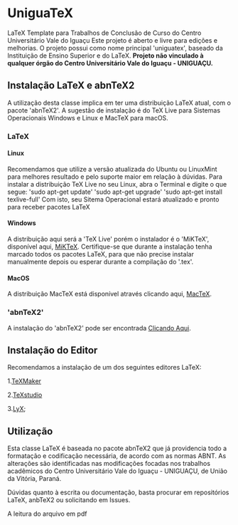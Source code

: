 # UniguaTeX
LaTeX Template para Trabalhos de Conclusão de Curso do Centro Universitário Vale do Iguaçu
Este projeto é aberto e livre para edições e melhorias.
O projeto possui como nome principal 'uniguatex', baseado da Instituição de Ensino Superior e do LaTeX.
**Projeto não vinculado à qualquer órgão do Centro Universitário Vale do Iguaçu - UNIGUAÇU.**

## Instalação LaTeX e abnTeX2
A utilização desta classe implica em ter uma distribuição LaTeX atual, com o pacote 'abnTeX2'. A sugestão de instalação é do TeX Live para Sistemas Operacionais Windows e Linux e MacTeX para macOS.

### LaTeX

#### Linux
Recomendamos que utilize a versão atualizada do Ubuntu ou LinuxMint para melhores resultado e pelo suporte maior em relação à dúvidas.
Para instalar a distribuição TeX Live no seu Linux, abra o Terminal e digite o que segue:
'sudo apt-get update'
'sudo apt-get upgrade'
'sudo apt-get install texlive-full'
Com isto, seu Sitema Operacional estará atualizado e pronto para receber pacotes LaTeX

#### Windows
A distribuição aqui será a 'TeX Live' porém o instalador é o 'MiKTeX', disponível aqui, [MiKTeX](https://miktex.org/download).
Certifique-se que durante a instalação tenha marcado todos os pacotes LaTeX, para que não precise instalar manualmente depois ou esperar durante a compilação do '.tex'.

#### MacOS
A distribuição MacTeX está disponível através clicando aqui, [MacTeX](https://tug.org/mactex/mactex-download.html).
### 'abnTeX2'
A instalação do 'abnTeX2' pode ser encontrada [Clicando Aqui](https://github.com/abntex/abntex2/wiki/Instalacao).

## Instalação do Editor
Recomendamos a instalação de um dos seguintes editores LaTeX:

1.[TeXMaker](https://www.xm1math.net/texmaker/)

2.[TeXstudio](https://www.texstudio.org/)

3.[LyX](https://www.lyx.org/Download);

## Utilização
Esta classe LaTeX é baseada no pacote abnTeX2 que já providencia todo a formatação e codificação necessária, de acordo com as normas ABNT. As alterações são identificadas nas modificações focadas nos trabalhos acadêmicos do Centro Universitário Vale do Iguaçu - UNIGUAÇU, de União da Vitória, Paraná.

Dúvidas quanto à escrita ou documentação, basta procurar em repositórios LaTeX, anbTeX2 ou solicitando em Issues.

A leitura do arquivo em pdf 

